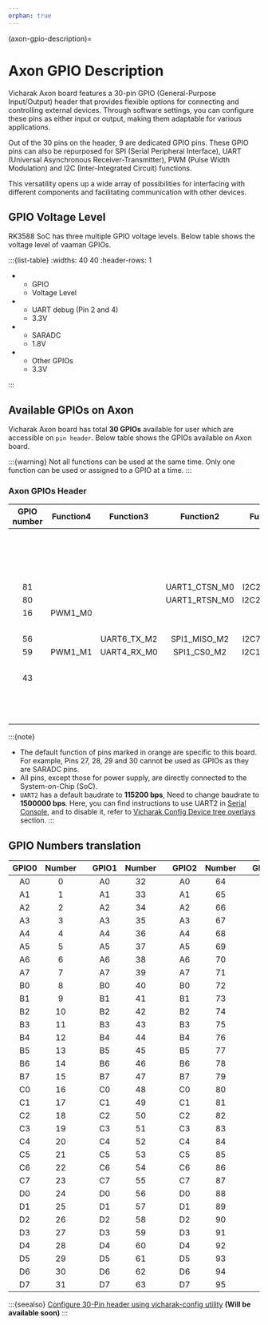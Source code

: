 ```yaml
---
orphan: true
---
```


(axon-gpio-description)=

# Axon GPIO Description

Vicharak Axon board features a 30-pin GPIO (General-Purpose Input/Output)
header that provides flexible options for connecting and controlling external
devices. Through software settings, you can configure these pins as either
input or output, making them adaptable for various applications.

Out of the 30 pins on the header, 9 are dedicated GPIO pins. These GPIO pins
can also be repurposed for SPI (Serial Peripheral Interface),
UART (Universal Asynchronous Receiver-Transmitter), PWM (Pulse Width Modulation) and
I2C (Inter-Integrated Circuit) functions.

This versatility opens up a wide array of possibilities for interfacing with
different components and facilitating communication with other devices.

<!-- TODO: Update Vicharak config to be suitable for Axon -->
## GPIO Voltage Level
RK3588 SoC has three multiple GPIO voltage levels. Below table shows the
voltage level of vaaman GPIOs.

:::{list-table}
:widths: 40 40
:header-rows: 1

-
  - GPIO
  - Voltage Level

-
  - UART debug (Pin 2 and 4)
  - 3.3V

-
  - SARADC
  - 1.8V

-
  - Other GPIOs
  - 3.3V

:::

## Available GPIOs on Axon

Vicharak Axon board has total **30 GPIOs** available for user which
are accessible on `pin header`.
Below table shows the GPIOs available on Axon board.

:::{warning}
Not all functions can be used at the same time. Only one function can be used
or assigned to a GPIO at a time.
:::

### Axon GPIOs Header

| GPIO number |  Function4  |  Function3  |  Function2  |  Function1   | PWD/GND  |   GPIO   |             Pin#             |            Pin#              |   GPIO   | PWD/GND |                  Function1                   |  Function2   |  Function3   | Function4  | GPIO number |
| :---------: | :---------: | :---------: | :---------: | :----------: | :-----:  | :------: | :--------------------------: | :--------------------------: | :------: | :-----: | :----------------------------------------:   | :----------: | :--------:   | :--------: | :---------: |
|             |             |             |             |              |    12V   |          |<div class='red'>1</div>      |<div class='orange'>2</div>   | GPIO0_B6 |         | <div class='orange'>UART2_RX_M0(DEBUG)</div> |              |              |            |     14      |
|             |             |             |             |              |    GND   |          |<div class='black'>3</div>    |<div class='orange'>4</div>   | GPIO0_B5 |         | <div class='orange'>UART2_TX_M0(DEBUG)</div> |              |              |            |     13      |
|             |             |             |             |              |    5V    |          |<div class='red'>5</div>      |<div class='black'>6</div>    |          |   GND   |                                              |              |              |            |             |
|             |             |             |             |              |    5V    |          |<div class='red'>7</div>      |<div class='black'>8</div>    |          |   GND   |                                              |              |              |            |             |
|     81      |             |             |UART1_CTSN_M0| I2C2_SCL_M1  |          | GPIO2_C1 |<div class='green'>9</div>    |<div class='green'>10</div>   | GPIO2_B6 |         |                 UART1_RX_M0                  | I2C5_SCL_M4  |              |            |     78      |
|     80      |             |             |UART1_RTSN_M0| I2C2_SDA_M1  |          | GPIO2_C0 |<div class='green'>11</div>   |<div class='green'>12</div>   | GPIO2_B7 |         |                 UART1_TX_M0                  | I2C5_SDA_M4  |              |            |     79      |
|     16      |  PWM1_M0    |             |             |              |          | GPIO0_C0 |<div class='green'>13</div>   |<div class='red'>14</div>     |          | 3.3V    |                                              |              |              |            |             |
|             |             |             |             |              |    GND   |          |<div class='black'>15</div>   |<div class='red'>16</div>     |          | 3.3V    |                                              |              |              |            |             |
|     56      |             | UART6_TX_M2 | SPI1_MISO_M2| I2C7_SCL_M0  |          | GPIO1_D0 |<div class='green'>17</div>   |<div class='green'>18</div>   | GPIO1_D1 |         |                 UART6_RX_M2                  | I2C7_SDA_M0  | SPI1_MOSI_M2 |            |     57      |
|     59      |  PWM1_M1    | UART4_RX_M0 | SPI1_CS0_M2 | I2C1_SDA_M4  |          | GPIO1_D3 |<div class='green'>19</div>   |<div class='green'>20</div>   | GPIO1_D2 |         |                 UART4_TX_M0                  | I2C1_SCL_M4  | SPI1_CLK_M2  | PWM0_M1    |     58      |
|             |             |             |             |              |    GND   |          |<div class='black'>21</div>   |<div class='red'>22</div>     |          | 3.3V    |                                              |              |              |            |             |
|     43      |             |             |             |              |          | GPIO1_B3 |<div class='green'>23</div>   |<div class='red'>24</div>     |          | 1.8V    |                                              |              |              |            |             |
|             |             |             |             |              |    GND   |          |<div class='black'>25</div>   |<div class='black'>26</div>   |          | GND     |                                              |              |              |            |             |
|             |             |             |             |              |          | SARADC_4 |<div class='orange'>27</div>  |<div class='orange'>28</div>  | SARADC_3 |         |                                              |              |              |            |             |
|             |             |             |             |              |          | SARADC_1 |<div class='orange'>29</div>  |<div class='orange'>30</div>  | SARADC_2 |         |                                              |              |              |            |             |

<!-- TODO: Update Vicharak config and serial console suitable for Axon -->
:::{note}

- The default function of pins marked in <span class="orange">orange</span> are
  specific to this board. For example, Pins 27, 28, 29 and 30 cannot be used as GPIOs
  as they are SARADC pins.
- All pins, except those for power supply, are directly connected to the
  System-on-Chip (SoC).
- `UART2` has a default baudrate to **115200 bps**, Need to change baudrate to **1500000 bps**.
  Here, you can find instructions to use UART2 in [Serial Console](#axon-linux-uart-serial-console), 
  and to disable it, refer to [Vicharak Config Device tree overlays](#vicharak-config-overlays) section.
:::

<!-- TODO: FPGA LVDS guide -->

## GPIO Numbers translation

|            GPIO0             | Number |     |            GPIO1            | Number |     |           GPIO2            | Number |     |           GPIO3           | Number |     |            GPIO4             | Number |
| :--------------------------: | :----: | :-: | :-------------------------: | :----: | :-: | :------------------------: | :----: | :-: | :-----------------------: | :----: | :-: | :--------------------------: | :----: |
| <div class="yellow">A0</div> |   0    |     | <div class="green">A0</div> |   32   |     | <div class="blue">A0</div> |   64   |     | <div class="red">A0</div> |   96   |     | <div class="orange">A0</div> |  128   |
| <div class="yellow">A1</div> |   1    |     | <div class="green">A1</div> |   33   |     | <div class="blue">A1</div> |   65   |     | <div class="red">A1</div> |   97   |     | <div class="orange">A1</div> |  129   |
| <div class="yellow">A2</div> |   2    |     | <div class="green">A2</div> |   34   |     | <div class="blue">A2</div> |   66   |     | <div class="red">A2</div> |   98   |     | <div class="orange">A2</div> |  130   |
| <div class="yellow">A3</div> |   3    |     | <div class="green">A3</div> |   35   |     | <div class="blue">A3</div> |   67   |     | <div class="red">A3</div> |   99   |     | <div class="orange">A3</div> |  131   |
| <div class="yellow">A4</div> |   4    |     | <div class="green">A4</div> |   36   |     | <div class="blue">A4</div> |   68   |     | <div class="red">A4</div> |  100   |     | <div class="orange">A4</div> |  132   |
| <div class="yellow">A5</div> |   5    |     | <div class="green">A5</div> |   37   |     | <div class="blue">A5</div> |   69   |     | <div class="red">A5</div> |  101   |     | <div class="orange">A5</div> |  133   |
| <div class="yellow">A6</div> |   6    |     | <div class="green">A6</div> |   38   |     | <div class="blue">A6</div> |   70   |     | <div class="red">A6</div> |  102   |     | <div class="orange">A6</div> |  134   |
| <div class="yellow">A7</div> |   7    |     | <div class="green">A7</div> |   39   |     | <div class="blue">A7</div> |   71   |     | <div class="red">A7</div> |  103   |     | <div class="orange">A7</div> |  135   |
| <div class="yellow">B0</div> |   8    |     | <div class="green">B0</div> |   40   |     | <div class="blue">B0</div> |   72   |     | <div class="red">B0</div> |  104   |     | <div class="orange">B0</div> |  136   |
| <div class="yellow">B1</div> |   9    |     | <div class="green">B1</div> |   41   |     | <div class="blue">B1</div> |   73   |     | <div class="red">B1</div> |  105   |     | <div class="orange">B1</div> |  137   |
| <div class="yellow">B2</div> |   10   |     | <div class="green">B2</div> |   42   |     | <div class="blue">B2</div> |   74   |     | <div class="red">B2</div> |  106   |     | <div class="orange">B2</div> |  138   |
| <div class="yellow">B3</div> |   11   |     | <div class="green">B3</div> |   43   |     | <div class="blue">B3</div> |   75   |     | <div class="red">B3</div> |  107   |     | <div class="orange">B3</div> |  139   |
| <div class="yellow">B4</div> |   12   |     | <div class="green">B4</div> |   44   |     | <div class="blue">B4</div> |   76   |     | <div class="red">B4</div> |  108   |     | <div class="orange">B4</div> |  140   |
| <div class="yellow">B5</div> |   13   |     | <div class="green">B5</div> |   45   |     | <div class="blue">B5</div> |   77   |     | <div class="red">B5</div> |  109   |     | <div class="orange">B5</div> |  141   |
| <div class="yellow">B6</div> |   14   |     | <div class="green">B6</div> |   46   |     | <div class="blue">B6</div> |   78   |     | <div class="red">B6</div> |  110   |     | <div class="orange">B6</div> |  142   |
| <div class="yellow">B7</div> |   15   |     | <div class="green">B7</div> |   47   |     | <div class="blue">B7</div> |   79   |     | <div class="red">B7</div> |  111   |     | <div class="orange">B7</div> |  143   |
| <div class="yellow">C0</div> |   16   |     | <div class="green">C0</div> |   48   |     | <div class="blue">C0</div> |   80   |     | <div class="red">C0</div> |  112   |     | <div class="orange">C0</div> |  144   |
| <div class="yellow">C1</div> |   17   |     | <div class="green">C1</div> |   49   |     | <div class="blue">C1</div> |   81   |     | <div class="red">C1</div> |  113   |     | <div class="orange">C1</div> |  145   |
| <div class="yellow">C2</div> |   18   |     | <div class="green">C2</div> |   50   |     | <div class="blue">C2</div> |   82   |     | <div class="red">C2</div> |  114   |     | <div class="orange">C2</div> |  146   |
| <div class="yellow">C3</div> |   19   |     | <div class="green">C3</div> |   51   |     | <div class="blue">C3</div> |   83   |     | <div class="red">C3</div> |  115   |     | <div class="orange">C3</div> |  147   |
| <div class="yellow">C4</div> |   20   |     | <div class="green">C4</div> |   52   |     | <div class="blue">C4</div> |   84   |     | <div class="red">C4</div> |  116   |     | <div class="orange">C4</div> |  148   |
| <div class="yellow">C5</div> |   21   |     | <div class="green">C5</div> |   53   |     | <div class="blue">C5</div> |   85   |     | <div class="red">C5</div> |  117   |     | <div class="orange">C5</div> |  149   |
| <div class="yellow">C6</div> |   22   |     | <div class="green">C6</div> |   54   |     | <div class="blue">C6</div> |   86   |     | <div class="red">C6</div> |  118   |     | <div class="orange">C6</div> |  150   |
| <div class="yellow">C7</div> |   23   |     | <div class="green">C7</div> |   55   |     | <div class="blue">C7</div> |   87   |     | <div class="red">C7</div> |  119   |     | <div class="orange">C7</div> |  151   |
| <div class="yellow">D0</div> |   24   |     | <div class="green">D0</div> |   56   |     | <div class="blue">D0</div> |   88   |     | <div class="red">D0</div> |  120   |     | <div class="orange">D0</div> |  152   |
| <div class="yellow">D1</div> |   25   |     | <div class="green">D1</div> |   57   |     | <div class="blue">D1</div> |   89   |     | <div class="red">D1</div> |  121   |     | <div class="orange">D1</div> |  153   |
| <div class="yellow">D2</div> |   26   |     | <div class="green">D2</div> |   58   |     | <div class="blue">D2</div> |   90   |     | <div class="red">D2</div> |  122   |     | <div class="orange">D2</div> |  154   |
| <div class="yellow">D3</div> |   27   |     | <div class="green">D3</div> |   59   |     | <div class="blue">D3</div> |   91   |     | <div class="red">D3</div> |  123   |     | <div class="orange">D3</div> |  155   |
| <div class="yellow">D4</div> |   28   |     | <div class="green">D4</div> |   60   |     | <div class="blue">D4</div> |   92   |     | <div class="red">D4</div> |  124   |     | <div class="orange">D4</div> |  156   |
| <div class="yellow">D5</div> |   29   |     | <div class="green">D5</div> |   61   |     | <div class="blue">D5</div> |   93   |     | <div class="red">D5</div> |  125   |     | <div class="orange">D5</div> |  157   |
| <div class="yellow">D6</div> |   30   |     | <div class="green">D6</div> |   62   |     | <div class="blue">D6</div> |   94   |     | <div class="red">D6</div> |  126   |     | <div class="orange">D6</div> |  158   |
| <div class="yellow">D7</div> |   31   |     | <div class="green">D7</div> |   63   |     | <div class="blue">D7</div> |   95   |     | <div class="red">D7</div> |  127   |     | <div class="orange">D7</div> |  159   |

<!-- TODO: Update Vicharak config to be suitable for Axon -->

:::{seealso}
[Configure 30-Pin header using vicharak-config utility](#)
**(Will be available soon)**
:::
